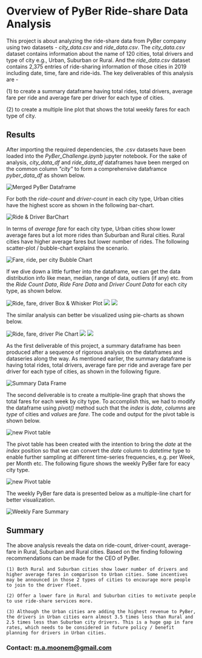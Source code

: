# Overview of PyBer Ride-share Data Analysis

This project is about analyzing the ride-share data from PyBer company using two datasets - *city_data.csv* and *ride_data.csv*. The *city_data.csv* dataset contains information about the name of 120 cities, total drivers and type of city e.g., Urban, Suburban or Rural. And the *ride_data.csv* dataset contains 2,375 entries of ride-sharing information of those cities in 2019 including date, time, fare and ride-ids. The key deliverables of this analysis are - 
  
  (1) to create a summary dataframe having total rides, total drivers, average fare per ride and average fare per driver for each type of cities.
  
  (2) to create a multiple line plot that shows the total weekly fares for each type of city.
  
## Results

After importing the required dependencies, the .csv datasets have been loaded into the *PyBer_Challenge.ipynb* jupyter notebook. For the sake of analysis, *city_data_df* and *ride_data_df* dataframes have been merged on the common column *"city"* to form a comprehensive dataframce *pyber_data_df* as shown below.

![Merged PyBer Dataframe](Resources/pyber_data_df.png)

For both the *ride-count* and *driver-count* in each city type, Urban cities have the highest score as shown in the following bar-chart.

![Ride & Driver BarChart](Resources/ride_driver_barchart.png) 

In terms of *average fare* for each city type, Urban cities show lower average fares but a lot more rides than Suburban and Rural cities. Rural cities have higher average fares but lower number of rides. The following scatter-plot / bubble-chart explains the scenario.

![Fare, ride, per city Bubble Chart](analysis/Fig1.jpg)

If we dive down a little further into the dataframe, we can get the data distribution info like mean, median, range of data, outliers (if any) etc. from the  *Ride Count Data*, *Ride Fare Data* and *Driver Count Data* for each city type, as shown below.

![Ride, fare, driver Box & Whisker Plot](analysis/Fig2.png) ![](analysis/Fig3.png) ![](analysis/Fig4.png)

The similar analysis can better be visualized using pie-charts as shown below.

![Ride, fare, driver Pie Chart](analysis/Fig5.png) ![](analysis/Fig6.png) ![](analysis/Fig7.png)

As the first deliverable of this project, a summary dataframe has been produced after a sequence of rigorous analysis on the dataframes and dataseries along the way. As mentioned earlier, the summary dataframe is having total rides, total drivers, average fare per ride and average fare per driver for each type of cities, as shown in the following figure.

![Summary Data Frame](Resources/pyber_summary_df.png)

The second deliverable is to create a multiple-line graph that shows the total fares for each week by city type. To accomplish this, we had to modify the dataframe using *pivot()* method such that the *index* is *date*, *columns* are *type* of cities and *values* are *fare*. The code and output for the pivot table is shown below.

![new Pivot table](Resources/new_pyber_df_pivot.png)

The pivot table has been created with the intention to bring the *date* at the *index* position so that we can convert the *date* column to *datetime* type to enable further sampling at different time-series frequencies, e.g. per Week, per Month etc. The following figure shows the weekly PyBer fare for eacy city type.

![new Pivot table](Resources/weekly_pyber_fare.png)

The weekly PyBer fare data is presented below as a multiple-line chart for better visualization.

![Weekly Fare Summary](analysis/PyBer_fare_summary.png)


## Summary
The above analysis reveals the data on ride-count, driver-count, average-fare in Rural, Suburban and Rural cities. Based on the finding following recommendations can be made for the CEO of PyBer.

    (1) Both Rural and Suburban cities show lower number of drivers and higher average fares in comparison to Urban cities. Some incentives may be announced in those 2 types of cities to encourage more people to join to the driver fleet.
    
    (2) Offer a lower fare in Rural and Suburban cities to motivate people to use ride-share services more.
    
    (3) Although the Urban cities are adding the highest revenue to PyBer, the drivers in Urban cities earn almost 3.5 times less than Rural and 2.5 times less than Suburban city drivers. This is a huge gap in fare rates, which needs to be considered in future policy / benefit planning for drivers in Urban cities.
    
### Contact: m.a.moonem@gmail.com

